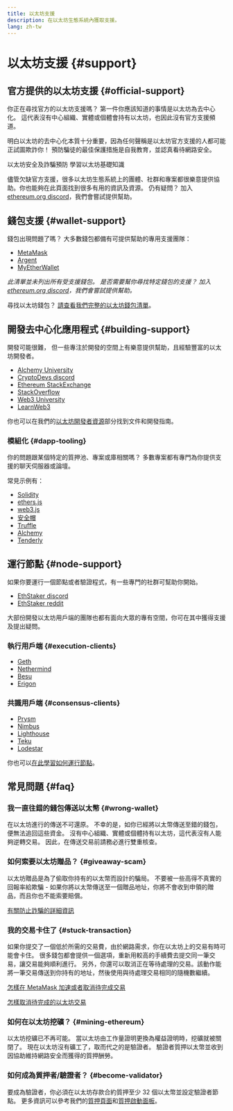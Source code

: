 ```yaml
---
title: 以太坊支援
description: 在以太坊生態系統內獲取支援。
lang: zh-tw
---
```


# 以太坊支援 {#support}

## 官方提供的以太坊支援 {#official-support}

你正在尋找官方的以太坊支援嗎？ 第一件你應該知道的事情是以太坊為去中心化。 這代表沒有中心組織、實體或個體會持有以太坊，也因此沒有官方支援頻道。

明白以太坊的去中心化本質十分重要，因為任何聲稱是以太坊官方支援的人都可能正試圖欺詐你！ 預防騙徒的最佳保護措施是自我教育，並認真看待網路安全。

<DocLink to="/security/">
  以太坊安全及詐騙預防
</DocLink>

<DocLink to="/learn/">
  學習以太坊基礎知識
</DocLink>

儘管欠缺官方支援，很多以太坊生態系統上的團體、社群和專案都很樂意提供協助。你也能夠在此頁面找到很多有用的資訊及資源。 仍有疑問？ 加入 [ethereum.org discord](/discord/)，我們會嘗試提供幫助。

## 錢包支援 {#wallet-support}

錢包出現問題了嗎？ 大多數錢包都備有可提供幫助的專用支援團隊：

- [MetaMask](https://metamask.zendesk.com/hc/)
- [Argent](https://support.argent.xyz/hc/)
- [MyEtherWallet](https://help.myetherwallet.com/)

_此清單並未列出所有受支援錢包。 是否需要幫你尋找特定錢包的支援？ 加入 [ethereum.org discord](https://discord.gg/rZz26QWfCg)，我們會嘗試提供幫助。_

尋找以太坊錢包？ [請查看我們完整的以太坊錢包清單](/wallets/find-wallet/)。

## 開發去中心化應用程式 {#building-support}

開發可能很難， 但一些專注於開發的空間上有樂意提供幫助，且經驗豐富的以太坊開發者。

- [Alchemy University](https://university.alchemy.com/#starter_code)
- [CryptoDevs discord](https://discord.com/invite/5W5tVb3)
- [Ethereum StackExchange](https://ethereum.stackexchange.com/)
- [StackOverflow](https://stackoverflow.com/questions/tagged/web3)
- [Web3 University](https://www.web3.university/)
- [LearnWeb3](https://discord.com/invite/learnweb3)

你也可以在我們的[以太坊開發者資源](/developers/)部分找到文件和開發指南。

### 模組化 {#dapp-tooling}

你的問題跟某個特定的質押池、專案或庫相關嗎？ 多數專案都有專門為你提供支援的聊天伺服器或論壇。

常見示例有：

- [Solidity](https://gitter.im/ethereum/solidity/)
- [ethers.js](https://discord.gg/6jyGVDK6Jx)
- [web3.js](https://discord.gg/GsABYQu4sC)
- [安全帽](https://discord.gg/xtrMGhmbfZ)
- [Truffle](https://discord.gg/8uKcsccEYE)
- [Alchemy](http://alchemy.com/discord)
- [Tenderly](https://discord.gg/fBvDJYR)

## 運行節點 {#node-support}

如果你要運行一個節點或者驗證程式，有一些專門的社群可幫助你開始。

- [EthStaker discord](https://discord.gg/ethstaker)
- [EthStaker reddit](https://www.reddit.com/r/ethstaker)

大部份開發以太坊用戶端的團隊也都有面向大眾的專有空間，你可在其中獲得支援及提出疑問。

### 執行用戶端 {#execution-clients}

- [Geth](https://discord.gg/FqDzupGyYf)
- [Nethermind](https://discord.gg/YJx3pm8z5C)
- [Besu](https://discord.gg/p8djYngzKN)
- [Erigon](https://github.com/ledgerwatch/erigon/issues)

### 共識用戶端 {#consensus-clients}

- [Prysm](https://discord.gg/prysmaticlabs)
- [Nimbus](https://discord.gg/nSmEH3qgFv)
- [Lighthouse](https://discord.gg/cyAszAh)
- [Teku](https://discord.gg/7hPv2T6)
- [Lodestar](https://discord.gg/aMxzVcr)

你也可以[在此學習如何運行節點](/developers/docs/nodes-and-clients/run-a-node/)。

## 常見問題 {#faq}

### 我一直往錯的錢包傳送以太幣 {#wrong-wallet}

在以太坊進行的傳送不可還原。 不幸的是，如你已經將以太幣傳送至錯的錢包，便無法追回這些資金。 沒有中心組織、實體或個體持有以太坊，這代表沒有人能夠逆轉交易。 因此，在傳送交易前請務必進行雙重核查。

### 如何索要以太坊贈品？ {#giveaway-scam}

以太坊贈品是為了偷取你持有的以太幣而設計的騙局。 不要被一些高得不真實的回報率給欺騙 - 如果你將以太幣傳送至一個贈品地址，你將不會收到申領的贈品，而且你也不能索要賠償。

[有關防止詐騙的詳細資訊](/security/#common-scams)

### 我的交易卡住了 {#stuck-transaction}

如果你提交了一個低於所需的交易費，由於網路需求，你在以太坊上的交易有時可能會卡住。 很多錢包都會提供一個選項，重新用較高的手續費去提交同一筆交易，讓交易能夠順利進行。 另外，你還可以取消正在等待處理的交易。該動作能將一筆交易傳送到你持有的地址，然後使用與待處理交易相同的隨機數繼續。

[怎樣在 MetaMask 加速或者取消待完成交易](https://metamask.zendesk.com/hc/en-us/articles/360015489251-How-to-speed-up-or-cancel-a-pending-transaction)

[怎樣取消待完成的以太坊交易](https://info.etherscan.com/how-to-cancel-ethereum-pending-transactions/)

### 如何在以太坊挖礦？ {#mining-ethereum}

以太坊挖礦已不再可能。 當以太坊由工作量證明更換為權益證明時，挖礦就被關閉了。 現在以太坊沒有礦工了，取而代之的是驗證者。 驗證者質押以太幣並收到因協助維持網路安全而獲得的質押酬勞。

### 如何成為質押者/驗證者？ {#become-validator}

要成為驗證者，你必須在以太坊存款合約質押至少 32 個以太幣並設定驗證者節點。 更多資訊可以參考我們的[質押頁面](/staking)和[質押啟動面板](https://launchpad.ethereum.org/)。
